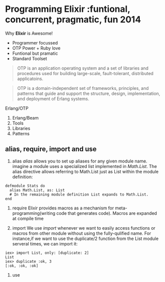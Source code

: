 # Programming Elixir :funtional, concurrent, pragmatic, fun 2014

Why **Elixir** is Awesome!
* Programmer focussed
* OTP Power + Ruby love
* Funtional but pramatic
* Standard Toolset

> OTP is an application operating system and a set of libraries and procedures used for building large-scale, fault-tolerant, distributed applicatoins.

> OTP is a domain-independent set of frameworks, principles, and patterns that guide and support the structure, design, implementation, and deployment of Erlang systems.

Erlang/OTP
1. Erlang/Beam
1. Tools
1. Libraries
1. Patterns

alias, require, import and use
----
1. alias
  *alias* allows you to set up aliases for any given module name.
	imagine a module uses a specialized list implemented in *Math.List*.
	The alias directive allows referring to Math.List just as List within the module definition:
```
defmodule Stats do 
  alias Math.List, as: List
  # In the remaining module definition List expands to Math.List.
end
```	 

1. require
    Elixir provides macros as a mechanism for meta-programming(writing code that generates code).
		Macros are expanded at compile time

1. import
    We use *import* whenever we want to easily access functions or macros from other module without using the fully-qulified name. 
		For instance,if we want to use the duplicate/2 function from the List module serveral times, we can import it:
```
iex> import List, only: [duplicate: 2]
List
iex> duplicate :ok, 3
[:ok, :ok, :ok]
```

1. use

